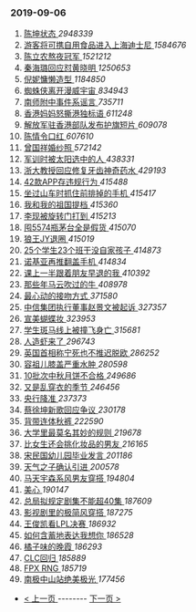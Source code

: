 ### 2019-09-06 
1. [ 陈坤状态 ](https://s.weibo.com/weibo?q=%23%E9%99%88%E5%9D%A4%E7%8A%B6%E6%80%81%23&Refer=top) *2948339*
1. [ 游客将可携自用食品进入上海迪士尼 ](https://s.weibo.com/weibo?q=%23%E6%B8%B8%E5%AE%A2%E5%B0%86%E5%8F%AF%E6%90%BA%E8%87%AA%E7%94%A8%E9%A3%9F%E5%93%81%E8%BF%9B%E5%85%A5%E4%B8%8A%E6%B5%B7%E8%BF%AA%E5%A3%AB%E5%B0%BC%23&Refer=top) *1584676*
1. [ 陈立农熬夜冠军 ](https://s.weibo.com/weibo?q=%E9%99%88%E7%AB%8B%E5%86%9C%E7%86%AC%E5%A4%9C%E5%86%A0%E5%86%9B&Refer=top) *1521212*
1. [ 秦海璐回应怼黄晓明 ](https://s.weibo.com/weibo?q=%23%E7%A7%A6%E6%B5%B7%E7%92%90%E5%9B%9E%E5%BA%94%E6%80%BC%E9%BB%84%E6%99%93%E6%98%8E%23&Refer=top) *1250653*
1. [ 倪妮慵懒造型 ](https://s.weibo.com/weibo?q=%23%E5%80%AA%E5%A6%AE%E6%85%B5%E6%87%92%E9%80%A0%E5%9E%8B%23&Refer=top) *1184850*
1. [ 蜘蛛侠离开漫威宇宙 ](https://s.weibo.com/weibo?q=%23%E8%9C%98%E8%9B%9B%E4%BE%A0%E7%A6%BB%E5%BC%80%E6%BC%AB%E5%A8%81%E5%AE%87%E5%AE%99%23&Refer=top) *834943*
1. [ 南师附中事件系谣言 ](https://s.weibo.com/weibo?q=%23%E5%8D%97%E5%B8%88%E9%99%84%E4%B8%AD%E4%BA%8B%E4%BB%B6%E7%B3%BB%E8%B0%A3%E8%A8%80%23&Refer=top) *735711*
1. [ 香港妈妈怒撕港独标语 ](https://s.weibo.com/weibo?q=%23%E9%A6%99%E6%B8%AF%E5%A6%88%E5%A6%88%E6%80%92%E6%92%95%E6%B8%AF%E7%8B%AC%E6%A0%87%E8%AF%AD%23&Refer=top) *611248*
1. [ 解放军驻香港部队发布护旗短片 ](https://s.weibo.com/weibo?q=%23%E8%A7%A3%E6%94%BE%E5%86%9B%E9%A9%BB%E9%A6%99%E6%B8%AF%E9%83%A8%E9%98%9F%E5%8F%91%E5%B8%83%E6%8A%A4%E6%97%97%E7%9F%AD%E7%89%87%23&Refer=top) *609078*
1. [ 陈情令口红 ](https://s.weibo.com/weibo?q=%23%E9%99%88%E6%83%85%E4%BB%A4%E5%8F%A3%E7%BA%A2%23&Refer=top) *607610*
1. [ 曾国祥婚纱照 ](https://s.weibo.com/weibo?q=%23%E6%9B%BE%E5%9B%BD%E7%A5%A5%E5%A9%9A%E7%BA%B1%E7%85%A7%23&Refer=top) *572142*
1. [ 军训时被太阳选中的人 ](https://s.weibo.com/weibo?q=%23%E5%86%9B%E8%AE%AD%E6%97%B6%E8%A2%AB%E5%A4%AA%E9%98%B3%E9%80%89%E4%B8%AD%E7%9A%84%E4%BA%BA%23&Refer=top) *438331*
1. [ 浙大教授回应修复牙齿神奇药水 ](https://s.weibo.com/weibo?q=%23%E6%B5%99%E5%A4%A7%E6%95%99%E6%8E%88%E5%9B%9E%E5%BA%94%E4%BF%AE%E5%A4%8D%E7%89%99%E9%BD%BF%E7%A5%9E%E5%A5%87%E8%8D%AF%E6%B0%B4%23&Refer=top) *429193*
1. [ 42款APP存违规行为 ](https://s.weibo.com/weibo?q=%2342%E6%AC%BEAPP%E5%AD%98%E8%BF%9D%E8%A7%84%E8%A1%8C%E4%B8%BA%23&Refer=top) *415488*
1. [ 坐过山车时抓住前排掉的手机 ](https://s.weibo.com/weibo?q=%23%E5%9D%90%E8%BF%87%E5%B1%B1%E8%BD%A6%E6%97%B6%E6%8A%93%E4%BD%8F%E5%89%8D%E6%8E%92%E6%8E%89%E7%9A%84%E6%89%8B%E6%9C%BA%23&Refer=top) *415417*
1. [ 我和我的祖国提档 ](https://s.weibo.com/weibo?q=%23%E6%88%91%E5%92%8C%E6%88%91%E7%9A%84%E7%A5%96%E5%9B%BD%E6%8F%90%E6%A1%A3%23&Refer=top) *415360*
1. [ 李现被旋转门打到 ](https://s.weibo.com/weibo?q=%23%E6%9D%8E%E7%8E%B0%E8%A2%AB%E6%97%8B%E8%BD%AC%E9%97%A8%E6%89%93%E5%88%B0%23&Refer=top) *415213*
1. [ 囤5574瓶茅台全是假货 ](https://s.weibo.com/weibo?q=%23%E5%9B%A45574%E7%93%B6%E8%8C%85%E5%8F%B0%E5%85%A8%E6%98%AF%E5%81%87%E8%B4%A7%23&Refer=top) *415070*
1. [ 狼王JY退圈 ](https://s.weibo.com/weibo?q=%23%E7%8B%BC%E7%8E%8BJY%E9%80%80%E5%9C%88%23&Refer=top) *415019*
1. [ 25个学生23个班干没自家孩子 ](https://s.weibo.com/weibo?q=%2325%E4%B8%AA%E5%AD%A6%E7%94%9F23%E4%B8%AA%E7%8F%AD%E5%B9%B2%E6%B2%A1%E8%87%AA%E5%AE%B6%E5%AD%A9%E5%AD%90%23&Refer=top) *414873*
1. [ 诺基亚再推翻盖手机 ](https://s.weibo.com/weibo?q=%23%E8%AF%BA%E5%9F%BA%E4%BA%9A%E5%86%8D%E6%8E%A8%E7%BF%BB%E7%9B%96%E6%89%8B%E6%9C%BA%23&Refer=top) *414834*
1. [ 课上一半跟着朋友早退的我 ](https://s.weibo.com/weibo?q=%23%E8%AF%BE%E4%B8%8A%E4%B8%80%E5%8D%8A%E8%B7%9F%E7%9D%80%E6%9C%8B%E5%8F%8B%E6%97%A9%E9%80%80%E7%9A%84%E6%88%91%23&Refer=top) *410392*
1. [ 那些年马云吹过的牛 ](https://s.weibo.com/weibo?q=%23%E9%82%A3%E4%BA%9B%E5%B9%B4%E9%A9%AC%E4%BA%91%E5%90%B9%E8%BF%87%E7%9A%84%E7%89%9B%23&Refer=top) *408978*
1. [ 最心动的接吻方式 ](https://s.weibo.com/weibo?q=%23%E6%9C%80%E5%BF%83%E5%8A%A8%E7%9A%84%E6%8E%A5%E5%90%BB%E6%96%B9%E5%BC%8F%23&Refer=top) *371580*
1. [ 中信集团执行董事赵景文被起诉 ](https://s.weibo.com/weibo?q=%23%E4%B8%AD%E4%BF%A1%E9%9B%86%E5%9B%A2%E6%89%A7%E8%A1%8C%E8%91%A3%E4%BA%8B%E8%B5%B5%E6%99%AF%E6%96%87%E8%A2%AB%E8%B5%B7%E8%AF%89%23&Refer=top) *327357*
1. [ 宣美蝴蝶妆 ](https://s.weibo.com/weibo?q=%23%E5%AE%A3%E7%BE%8E%E8%9D%B4%E8%9D%B6%E5%A6%86%23&Refer=top) *323953*
1. [ 学生斑马线上被撞飞身亡 ](https://s.weibo.com/weibo?q=%E5%AD%A6%E7%94%9F%E6%96%91%E9%A9%AC%E7%BA%BF%E4%B8%8A%E8%A2%AB%E6%92%9E%E9%A3%9E%E8%BA%AB%E4%BA%A1&Refer=top) *315681*
1. [ 人造虾来了 ](https://s.weibo.com/weibo?q=%23%E4%BA%BA%E9%80%A0%E8%99%BE%E6%9D%A5%E4%BA%86%23&Refer=top) *296743*
1. [ 英国首相称宁死也不推迟脱欧 ](https://s.weibo.com/weibo?q=%23%E8%8B%B1%E5%9B%BD%E9%A6%96%E7%9B%B8%E7%A7%B0%E5%AE%81%E6%AD%BB%E4%B9%9F%E4%B8%8D%E6%8E%A8%E8%BF%9F%E8%84%B1%E6%AC%A7%23&Refer=top) *286252*
1. [ 容祖儿膝盖严重水肿 ](https://s.weibo.com/weibo?q=%23%E5%AE%B9%E7%A5%96%E5%84%BF%E8%86%9D%E7%9B%96%E4%B8%A5%E9%87%8D%E6%B0%B4%E8%82%BF%23&Refer=top) *280598*
1. [ 10批次中秋月饼不合格 ](https://s.weibo.com/weibo?q=%2310%E6%89%B9%E6%AC%A1%E4%B8%AD%E7%A7%8B%E6%9C%88%E9%A5%BC%E4%B8%8D%E5%90%88%E6%A0%BC%23&Refer=top) *249686*
1. [ 又是乱穿衣的季节 ](https://s.weibo.com/weibo?q=%23%E5%8F%88%E6%98%AF%E4%B9%B1%E7%A9%BF%E8%A1%A3%E7%9A%84%E5%AD%A3%E8%8A%82%23&Refer=top) *246456*
1. [ 央行降准 ](https://s.weibo.com/weibo?q=%E5%A4%AE%E8%A1%8C%E9%99%8D%E5%87%86&Refer=top) *237373*
1. [ 蔡徐坤新歌回应争议 ](https://s.weibo.com/weibo?q=%23%E8%94%A1%E5%BE%90%E5%9D%A4%E6%96%B0%E6%AD%8C%E5%9B%9E%E5%BA%94%E4%BA%89%E8%AE%AE%23&Refer=top) *230178*
1. [ 背带连体秋裤 ](https://s.weibo.com/weibo?q=%23%E8%83%8C%E5%B8%A6%E8%BF%9E%E4%BD%93%E7%A7%8B%E8%A3%A4%23&Refer=top) *222590*
1. [ 大学里最莫名其妙的规则 ](https://s.weibo.com/weibo?q=%23%E5%A4%A7%E5%AD%A6%E9%87%8C%E6%9C%80%E8%8E%AB%E5%90%8D%E5%85%B6%E5%A6%99%E7%9A%84%E8%A7%84%E5%88%99%23&Refer=top) *219678*
1. [ 比女生还会挑化妆品的男友 ](https://s.weibo.com/weibo?q=%23%E6%AF%94%E5%A5%B3%E7%94%9F%E8%BF%98%E4%BC%9A%E6%8C%91%E5%8C%96%E5%A6%86%E5%93%81%E7%9A%84%E7%94%B7%E5%8F%8B%23&Refer=top) *216165*
1. [ 宋民国幼儿园毕业发言 ](https://s.weibo.com/weibo?q=%23%E5%AE%8B%E6%B0%91%E5%9B%BD%E5%B9%BC%E5%84%BF%E5%9B%AD%E6%AF%95%E4%B8%9A%E5%8F%91%E8%A8%80%23&Refer=top) *201186*
1. [ 天气之子确认引进 ](https://s.weibo.com/weibo?q=%23%E5%A4%A9%E6%B0%94%E4%B9%8B%E5%AD%90%E7%A1%AE%E8%AE%A4%E5%BC%95%E8%BF%9B%23&Refer=top) *200578*
1. [ 马天宇森系风男友穿搭 ](https://s.weibo.com/weibo?q=%23%E9%A9%AC%E5%A4%A9%E5%AE%87%E6%A3%AE%E7%B3%BB%E9%A3%8E%E7%94%B7%E5%8F%8B%E7%A9%BF%E6%90%AD%23&Refer=top) *194804*
1. [ 美心 ](https://s.weibo.com/weibo?q=%E7%BE%8E%E5%BF%83&Refer=top) *190147*
1. [ 总局拟规定剧集不能超40集 ](https://s.weibo.com/weibo?q=%23%E6%80%BB%E5%B1%80%E6%8B%9F%E8%A7%84%E5%AE%9A%E5%89%A7%E9%9B%86%E4%B8%8D%E8%83%BD%E8%B6%8540%E9%9B%86%23&Refer=top) *187609*
1. [ 影视剧里的极简风穿搭 ](https://s.weibo.com/weibo?q=%23%E5%BD%B1%E8%A7%86%E5%89%A7%E9%87%8C%E7%9A%84%E6%9E%81%E7%AE%80%E9%A3%8E%E7%A9%BF%E6%90%AD%23&Refer=top) *187275*
1. [ 王俊凯看LPL决赛 ](https://s.weibo.com/weibo?q=%23%E7%8E%8B%E4%BF%8A%E5%87%AF%E7%9C%8BLPL%E5%86%B3%E8%B5%9B%23&Refer=top) *186932*
1. [ 如何含蓄地表达我想你 ](https://s.weibo.com/weibo?q=%23%E5%A6%82%E4%BD%95%E5%90%AB%E8%93%84%E5%9C%B0%E8%A1%A8%E8%BE%BE%E6%88%91%E6%83%B3%E4%BD%A0%23&Refer=top) *186528*
1. [ 橘子味的晚霞 ](https://s.weibo.com/weibo?q=%23%E6%A9%98%E5%AD%90%E5%91%B3%E7%9A%84%E6%99%9A%E9%9C%9E%23&Refer=top) *186293*
1. [ CLC回归 ](https://s.weibo.com/weibo?q=CLC%E5%9B%9E%E5%BD%92&Refer=top) *185889*
1. [ FPX RNG ](https://s.weibo.com/weibo?q=%23FPX%20RNG%23&Refer=top) *185719*
1. [ 南极中山站绝美极光 ](https://s.weibo.com/weibo?q=%E5%8D%97%E6%9E%81%E4%B8%AD%E5%B1%B1%E7%AB%99%E7%BB%9D%E7%BE%8E%E6%9E%81%E5%85%89&Refer=top) *177456* 

- [ < 上一页 ](https://github.com/able8/weibo-hot-record/blob/master/2019-09-05.md) -------- [ 下一页 > ](https://github.com/able8/weibo-hot-record/blob/master/2019-09-07.md)
